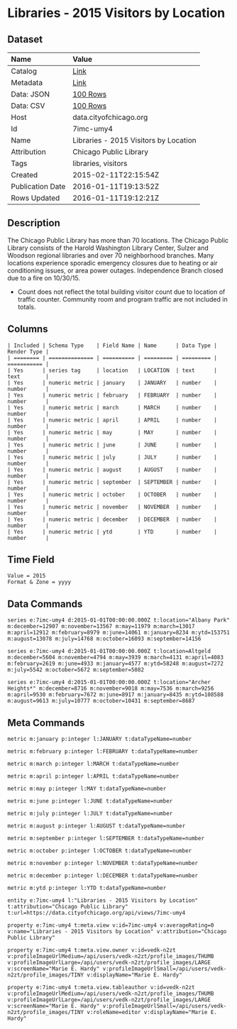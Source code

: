 # Libraries - 2015 Visitors by Location

## Dataset

| Name | Value |
| :--- | :---- |
| Catalog | [Link](https://catalog.data.gov/dataset/libraries-2015-visitors-by-location) |
| Metadata | [Link](https://data.cityofchicago.org/api/views/7imc-umy4) |
| Data: JSON | [100 Rows](https://data.cityofchicago.org/api/views/7imc-umy4/rows.json?max_rows=100) |
| Data: CSV | [100 Rows](https://data.cityofchicago.org/api/views/7imc-umy4/rows.csv?max_rows=100) |
| Host | data.cityofchicago.org |
| Id | 7imc-umy4 |
| Name | Libraries - 2015 Visitors by Location |
| Attribution | Chicago Public Library |
| Tags | libraries, visitors |
| Created | 2015-02-11T22:15:54Z |
| Publication Date | 2016-01-11T19:13:52Z |
| Rows Updated | 2016-01-11T19:12:21Z |

## Description

The Chicago Public Library has more than 70 locations. The Chicago Public Library consists of the Harold Washington Library Center, Sulzer and Woodson regional libraries and over 70 neighborhood branches. Many locations experience sporadic emergency closures due to heating or air conditioning issues, or area power outages. Independence Branch closed due to a fire on 10/30/15.														
* Count does not reflect the total building visitor count due to location of traffic counter. Community room and program traffic are not included in totals.

## Columns

```ls
| Included | Schema Type    | Field Name | Name      | Data Type | Render Type |
| ======== | ============== | ========== | ========= | ========= | =========== |
| Yes      | series tag     | location   | LOCATION  | text      | text        |
| Yes      | numeric metric | january    | JANUARY   | number    | number      |
| Yes      | numeric metric | february   | FEBRUARY  | number    | number      |
| Yes      | numeric metric | march      | MARCH     | number    | number      |
| Yes      | numeric metric | april      | APRIL     | number    | number      |
| Yes      | numeric metric | may        | MAY       | number    | number      |
| Yes      | numeric metric | june       | JUNE      | number    | number      |
| Yes      | numeric metric | july       | JULY      | number    | number      |
| Yes      | numeric metric | august     | AUGUST    | number    | number      |
| Yes      | numeric metric | september  | SEPTEMBER | number    | number      |
| Yes      | numeric metric | october    | OCTOBER   | number    | number      |
| Yes      | numeric metric | november   | NOVEMBER  | number    | number      |
| Yes      | numeric metric | december   | DECEMBER  | number    | number      |
| Yes      | numeric metric | ytd        | YTD       | number    | number      |
```

## Time Field

```ls
Value = 2015
Format & Zone = yyyy
```

## Data Commands

```ls
series e:7imc-umy4 d:2015-01-01T00:00:00.000Z t:location="Albany Park" m:december=12907 m:november=13567 m:may=11979 m:march=13017 m:april=12912 m:february=8979 m:june=14061 m:january=8234 m:ytd=153751 m:august=13078 m:july=14768 m:october=16093 m:september=14156

series e:7imc-umy4 d:2015-01-01T00:00:00.000Z t:location=Altgeld m:december=5604 m:november=4794 m:may=3939 m:march=4131 m:april=4083 m:february=2619 m:june=4933 m:january=4577 m:ytd=58248 m:august=7272 m:july=5542 m:october=5672 m:september=5082

series e:7imc-umy4 d:2015-01-01T00:00:00.000Z t:location="Archer Heights*" m:december=8716 m:november=9018 m:may=7536 m:march=9256 m:april=9530 m:february=7672 m:june=8917 m:january=8435 m:ytd=108588 m:august=9613 m:july=10777 m:october=10431 m:september=8687
```

## Meta Commands

```ls
metric m:january p:integer l:JANUARY t:dataTypeName=number

metric m:february p:integer l:FEBRUARY t:dataTypeName=number

metric m:march p:integer l:MARCH t:dataTypeName=number

metric m:april p:integer l:APRIL t:dataTypeName=number

metric m:may p:integer l:MAY t:dataTypeName=number

metric m:june p:integer l:JUNE t:dataTypeName=number

metric m:july p:integer l:JULY t:dataTypeName=number

metric m:august p:integer l:AUGUST t:dataTypeName=number

metric m:september p:integer l:SEPTEMBER t:dataTypeName=number

metric m:october p:integer l:OCTOBER t:dataTypeName=number

metric m:november p:integer l:NOVEMBER t:dataTypeName=number

metric m:december p:integer l:DECEMBER t:dataTypeName=number

metric m:ytd p:integer l:YTD t:dataTypeName=number

entity e:7imc-umy4 l:"Libraries - 2015 Visitors by Location" t:attribution="Chicago Public Library" t:url=https://data.cityofchicago.org/api/views/7imc-umy4

property e:7imc-umy4 t:meta.view v:id=7imc-umy4 v:averageRating=0 v:name="Libraries - 2015 Visitors by Location" v:attribution="Chicago Public Library"

property e:7imc-umy4 t:meta.view.owner v:id=vedk-n2zt v:profileImageUrlMedium=/api/users/vedk-n2zt/profile_images/THUMB v:profileImageUrlLarge=/api/users/vedk-n2zt/profile_images/LARGE v:screenName="Marie E. Hardy" v:profileImageUrlSmall=/api/users/vedk-n2zt/profile_images/TINY v:displayName="Marie E. Hardy"

property e:7imc-umy4 t:meta.view.tableauthor v:id=vedk-n2zt v:profileImageUrlMedium=/api/users/vedk-n2zt/profile_images/THUMB v:profileImageUrlLarge=/api/users/vedk-n2zt/profile_images/LARGE v:screenName="Marie E. Hardy" v:profileImageUrlSmall=/api/users/vedk-n2zt/profile_images/TINY v:roleName=editor v:displayName="Marie E. Hardy"
```